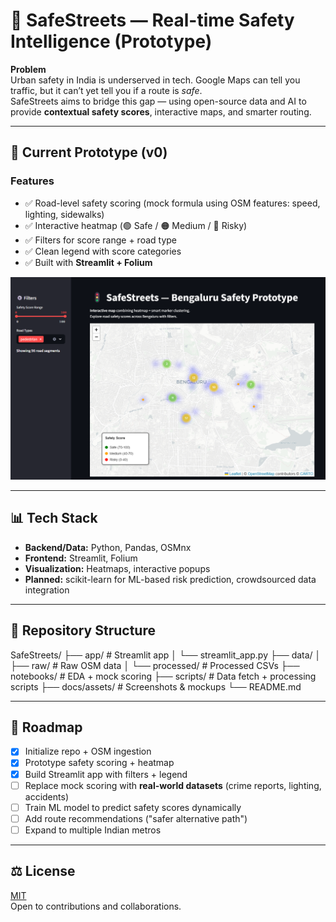 # 🚦 SafeStreets — Real-time Safety Intelligence (Prototype)

**Problem**  
Urban safety in India is underserved in tech. Google Maps can tell you traffic, but it can’t yet tell you if a route is *safe*.  
SafeStreets aims to bridge this gap — using open-source data and AI to provide **contextual safety scores**, interactive maps, and smarter routing.

---

## 🌟 Current Prototype (v0)

### Features
- ✅ Road-level safety scoring (mock formula using OSM features: speed, lighting, sidewalks)  
- ✅ Interactive heatmap (🟢 Safe / 🟠 Medium / 🔴 Risky)  
- ✅ Filters for score range + road type  
- ✅ Clean legend with score categories  
- ✅ Built with **Streamlit + Folium**  

<p align="center">
  <img src="docs/assets/prototype_map.png" width="600">
</p>

---

## 📊 Tech Stack
- **Backend/Data:** Python, Pandas, OSMnx  
- **Frontend:** Streamlit, Folium  
- **Visualization:** Heatmaps, interactive popups  
- **Planned:** scikit-learn for ML-based risk prediction, crowdsourced data integration  

---

## 📂 Repository Structure
SafeStreets/
├── app/ # Streamlit app
│ └── streamlit_app.py
├── data/
│ ├── raw/ # Raw OSM data
│ └── processed/ # Processed CSVs
├── notebooks/ # EDA + mock scoring
├── scripts/ # Data fetch + processing scripts
├── docs/assets/ # Screenshots & mockups
└── README.md

---

## 🚀 Roadmap
- [x] Initialize repo + OSM ingestion  
- [x] Prototype safety scoring + heatmap  
- [x] Build Streamlit app with filters + legend  
- [ ] Replace mock scoring with **real-world datasets** (crime reports, lighting, accidents)  
- [ ] Train ML model to predict safety scores dynamically  
- [ ] Add route recommendations ("safer alternative path")  
- [ ] Expand to multiple Indian metros  

---

## ⚖️ License
[MIT](LICENSE)  
Open to contributions and collaborations.
